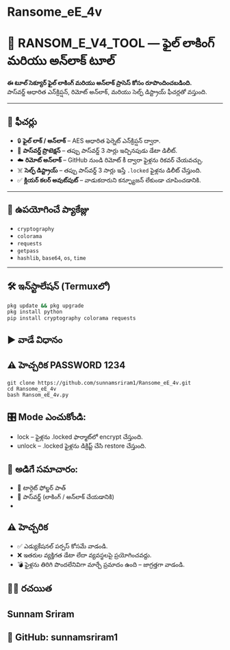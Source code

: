 # Ransome_eE_4v
# 🔐 RANSOM_E_V4_TOOL — ఫైల్ లాకింగ్ మరియు అన్‌లాక్ టూల్

**ఈ టూల్ సెక్యూర్ ఫైల్ లాకింగ్ మరియు అన్‌లాక్ ప్రాసెస్ కోసం రూపొందించబడింది.**  
పాస్‌వర్డ్ ఆధారిత ఎన్‌క్రిప్షన్, రిమోట్ అన్‌లాక్, మరియు సెల్ఫ్ డిస్ట్రాయ్ ఫీచర్లతో వస్తుంది.

---

## 🌟 ఫీచర్లు

- 🔒 **ఫైల్ లాక్ / అన్‌లాక్** – AES ఆధారిత ఫెర్నెట్ ఎన్‌క్రిప్షన్ ద్వారా.
- 🔐 **పాస్‌వర్డ్ ప్రొటెక్షన్** – తప్పు పాస్‌వర్డ్ 3 సార్లు ఇచ్చినపుడు డేటా డిలీట్.
- ☁️ **రిమోట్ అన్‌లాక్** – GitHub నుండి రిమోట్ కీ ద్వారా ఫైళ్లను రికవర్ చేయవచ్చు.
- ☠️ **సెల్ఫ్ డిస్ట్రాయ్** – తప్పు పాస్‌వర్డ్ 3 సార్లు ఇస్తే `.locked` ఫైళ్లను డిలీట్ చేస్తుంది.
- ✅ **క్లియర్ కలర్ అవుట్‌పుట్** – వాడుకదారుని కన్ఫ్యూజన్ లేకుండా చూపించడానికి.

---

## 🧰 ఉపయోగించే ప్యాకేజ్లు

- `cryptography`
- `colorama`
- `requests`
- `getpass`
- `hashlib`, `base64`, `os`, `time`

---

## 🛠️ ఇన్‌స్టాలేషన్ (Termuxలో)

```bash
pkg update && pkg upgrade
pkg install python
pip install cryptography colorama requests
```
## ▶️ వాడే విధానం
## ⚠️ హెచ్చరిక PASSWORD 1234
```
git clone https://github.com/sunnamsriram1/Ransome_eE_4v.git
cd Ransome_eE_4v
bash Ransom_eE_4v.py
```
## 🎛️ Mode ఎంచుకోండి:
- lock – ఫైళ్లను .locked ఫార్మాట్‌లో encrypt చేస్తుంది.
- unlock – .locked ఫైళ్లను డిక్రిప్ట్ చేసి restore చేస్తుంది.

## 📝 అడిగే సమాచారం:
- 📁 టార్గెట్ ఫోల్డర్ పాత్
- 🔑 పాస్‌వర్డ్ (లాకింగ్ / అన్‌లాక్ చేయడానికి)
- 
## ⚠️ హెచ్చరిక
- ✅ ఎడ్యుకేషనల్ పర్పస్ కోసమే వాడండి.
- ❌ ఇతరుల వ్యక్తిగత డేటా లేదా వ్యవస్థలపై ప్రయోగించవద్దు.
- 💣 ఫైళ్లను తిరిగి పొందలేనివిగా మార్చే ప్రమాదం ఉంది – జాగ్రత్తగా వాడండి.

## 👨‍💻 రచయిత
## Sunnam Sriram
## 🔗 GitHub: sunnamsriram1
